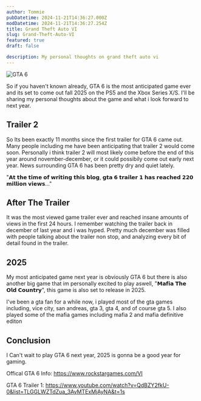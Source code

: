 ```yaml
---
author: Tommie
pubDatetime: 2024-11-21T14:36:27.000Z
modDatetime: 2024-11-21T14:36:27.254Z
title: Grand Theft Auto VI
slug: Grand-Theft-Auto-VI
featured: true
draft: false

description: My personal thoughts on grand theft auto vi
---
```


![GTA 6](@assets/images/gta6.png)

So if you haven't known already, GTA 6 is the most anticipated game ever and its set to come out fall 2025 on the PS5 and the Xbox Series X/S. I'll be sharing my personal thoughts about the game and what i look forward to next year. 

## Trailer 2

So Its been exactly 11 months since the first trailer for GTA 6 came out. Many people including me have been anticipating that trailer 2 would come soon. Personally i think trailer 2 will most likely come before the end of this year around november-december, or it could possibily come out early next year. News surrounding GTA 6 has been pretty dry and quiet lately.

"𝗔𝘁 𝘁𝗵𝗲 𝘁𝗶𝗺𝗲 𝗼𝗳 𝘄𝗿𝗶𝘁𝗶𝗻𝗴 𝘁𝗵𝗶𝘀 𝗯𝗹𝗼𝗴, 𝗴𝘁𝗮 𝟲 𝘁𝗿𝗮𝗶𝗹𝗲𝗿 𝟭 𝗵𝗮𝘀 𝗿𝗲𝗮𝗰𝗵𝗲𝗱 𝟮𝟮𝟬 𝗺𝗶𝗹𝗹𝗶𝗼𝗻 𝘃𝗶𝗲𝘄𝘀..."

## After The Trailer 

It was the most viewed game trailer ever and reached insane amounts of views in the first 24 hours. I remember watching the trailer back in december of last year and i was hyped. Pretty much december was filled with people talking about the trailer non stop, and analyzing every bit of detail found in the trailer.

## 2025

My most anticipated game next year is obviously GTA 6 but there is also another big game that im personally excited to play aswell, "𝗠𝗮𝗳𝗶𝗮 𝗧𝗵𝗲 𝗢𝗹𝗱 𝗖𝗼𝘂𝗻𝘁𝗿𝘆", this game is also set to release in 2025. 

I've been a gta fan for a while now, i played most of the gta games including, vice city, san andreas, gta 3, gta 4, and of course gta 5. I also played some of the mafia games including mafia 2 and mafia definitive editon 

## Conclusion 

I Can't wait to play GTA 6 next year, 2025 is gonna be a good year for gaming. 

Offical GTA 6 Info: https://www.rockstargames.com/VI

GTA 6 Trailer 1: https://www.youtube.com/watch?v=QdBZY2fkU-0&list=TLGGLWZTdZua_3AyMTExMjAyNA&t=1s
